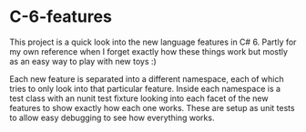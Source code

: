 # C-6-features

This project is a quick look into the new language features in C# 6. Partly for my own reference when I forget exactly how these things work but mostly as an easy way to play with new toys :)

Each new feature is separated into a different namespace, each of which tries to only look into that particular feature. Inside each namespace is a test class with an nunit test fixture looking into each facet of the new features to show exactly how each one works. These are setup as unit tests to allow easy debugging to see how everything works.
